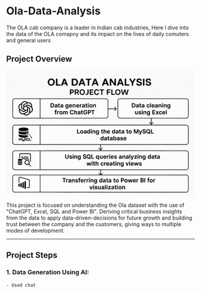 # Ola-Data-Analysis

The OLA cab company is a leader in Indian cab industries, Here I dive into the data of the OLA comapny and its impact on the lives of daily comuters and general users

## Project Overview

![project pipeline](https://github.com/kapoorva13009/Ola-Data-Analysis/blob/main/Ola%20Project%20Pipeline.png)

This project is focused on understanding the Ola dataset with the use of "ChatGPT, Excel, SQL and Power BI". Deriving critical business insights from the data to apply data-driven-decisions for future growth and building trust between the company and the customers, giving ways to multiple modes of development.

---

## Project Steps

### 1. Data Generation Using AI:

    - Used chat

